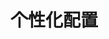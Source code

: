 # 个性化配置

<common-demo title="个性化配置" description="通过props传入backgroundColor设置点击态背景色，通过top、left、right、bottom设置背景色位置，通过borderRadius设置背景色圆角大小">
  <example-demo2></example-demo2>
  <highlight-code slot="codeText" lang="vue">
    <template>
        <touch-active class="container result" url="http://www.baidu.com">
            <h2>常用配置</h2>
            <touch-active class="example-link"
                backgroundColor="rgba(220,20,60,0.1)"
                borderRadius="5"
                :top=-5
                :left=-5
                :right=-5
                :bottom=-5
                url="http://www.163.com">
                <div>点击此div跳转到http://www.163.com</div>
            </touch-active>
        </touch-active>
    </template>
  </highlight-code>
</common-demo>